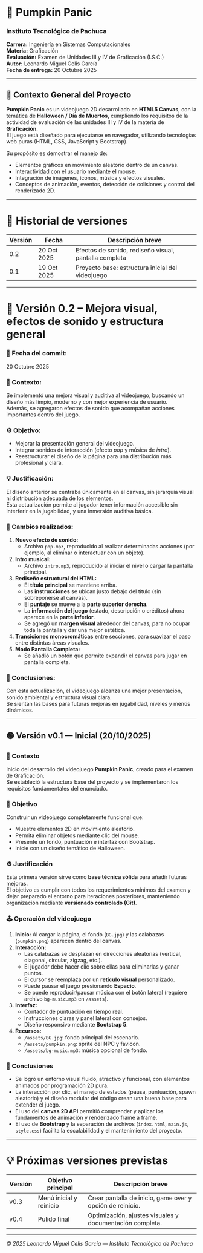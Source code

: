 # 🎃 Pumpkin Panic
### Instituto Tecnológico de Pachuca  
**Carrera:** Ingeniería en Sistemas Computacionales  
**Materia:** Graficación  
**Evaluación:** Examen de Unidades III y IV de Graficación (I.S.C.)  
**Autor:** Leonardo Miguel Celis García  
**Fecha de entrega:** 20 Octubre 2025  

---

## 🧩 Contexto General del Proyecto
**Pumpkin Panic** es un videojuego 2D desarrollado en **HTML5 Canvas**, con la temática de **Halloween / Día de Muertos**, cumpliendo los requisitos de la actividad de evaluación de las unidades III y IV de la materia de **Graficación**.  
El juego está diseñado para ejecutarse en navegador, utilizando tecnologías web puras (HTML, CSS, JavaScript y Bootstrap).  

Su propósito es demostrar el manejo de:
- Elementos gráficos en movimiento aleatorio dentro de un canvas.
- Interactividad con el usuario mediante el mouse.
- Integración de imágenes, íconos, música y efectos visuales.
- Conceptos de animación, eventos, detección de colisiones y control del renderizado 2D.

---

# 📜 Historial de versiones

| Versión | Fecha | Descripción breve |
|----------|--------|------------------|
| 0.2 | 20 Oct 2025 | Efectos de sonido, rediseño visual, pantalla completa |
| 0.1 | 19 Oct 2025 | Proyecto base: estructura inicial del videojuego |

---

# 🧩 Versión 0.2 – Mejora visual, efectos de sonido y estructura general

### 📅 Fecha del commit:
20 Octubre 2025

### 🎯 Contexto:
Se implementó una mejora visual y auditiva al videojuego, buscando un diseño más limpio, moderno y con mejor experiencia de usuario.  
Además, se agregaron efectos de sonido que acompañan acciones importantes dentro del juego.

### ⚙️ Objetivo:
- Mejorar la presentación general del videojuego.  
- Integrar sonidos de interacción (efecto *pop* y música de *intro*).  
- Reestructurar el diseño de la página para una distribución más profesional y clara.

### 💡 Justificación:
El diseño anterior se centraba únicamente en el canvas, sin jerarquía visual ni distribución adecuada de los elementos.  
Esta actualización permite al jugador tener información accesible sin interferir en la jugabilidad, y una inmersión auditiva básica.

### 🔧 Cambios realizados:
1. **Nuevo efecto de sonido:**  
   - Archivo `pop.mp3`, reproducido al realizar determinadas acciones (por ejemplo, al eliminar o interactuar con un objeto).  
2. **Intro musical:**  
   - Archivo `intro.mp3`, reproducido al iniciar el nivel o cargar la pantalla principal.
3. **Rediseño estructural del HTML:**  
   - El **título principal** se mantiene arriba.  
   - Las **instrucciones** se ubican justo debajo del título (sin sobreponerse al canvas).  
   - El **puntaje** se mueve a la **parte superior derecha**.  
   - La **información del juego** (estado, descripción o créditos) ahora aparece en la **parte inferior**.  
   - Se agregó un **margen visual** alrededor del canvas, para no ocupar toda la pantalla y dar una mejor estética.  
4. **Transiciones monocromáticas** entre secciones, para suavizar el paso entre distintas áreas visuales.  
5. **Modo Pantalla Completa:**  
   - Se añadió un botón que permite expandir el canvas para jugar en pantalla completa.

### 🧠 Conclusiones:
Con esta actualización, el videojuego alcanza una mejor presentación, sonido ambiental y estructura visual clara.  
Se sientan las bases para futuras mejoras en jugabilidad, niveles y menús dinámicos.

---

## 🟢 Versión **v0.1 — Inicial (20/10/2025)**
### 🧭 Contexto
Inicio del desarrollo del videojuego **Pumpkin Panic**, creado para el examen de Graficación.  
Se estableció la estructura base del proyecto y se implementaron los requisitos fundamentales del enunciado.

### 🎯 Objetivo
Construir un videojuego completamente funcional que:
- Muestre elementos 2D en movimiento aleatorio.
- Permita eliminar objetos mediante clic del mouse.
- Presente un fondo, puntuación e interfaz con Bootstrap.
- Inicie con un diseño temático de Halloween.

### ⚙️ Justificación
Esta primera versión sirve como **base técnica sólida** para añadir futuras mejoras.  
El objetivo es cumplir con todos los requerimientos mínimos del examen y dejar preparado el entorno para iteraciones posteriores, manteniendo organización mediante **versionado controlado (Git)**.

### 🕹️ Operación del videojuego
1. **Inicio:** Al cargar la página, el fondo (`BG.jpg`) y las calabazas (`pumpkin.png`) aparecen dentro del canvas.  
2. **Interacción:**  
   - Las calabazas se desplazan en direcciones aleatorias (vertical, diagonal, circular, zigzag, etc.).  
   - El jugador debe hacer clic sobre ellas para eliminarlas y ganar puntos.  
   - El cursor se reemplaza por un **retículo visual** personalizado.  
   - Puede pausar el juego presionando **Espacio**.  
   - Se puede reproducir/pausar música con el botón lateral (requiere archivo `bg-music.mp3` en `/assets`).  
3. **Interfaz:**  
   - Contador de puntuación en tiempo real.  
   - Instrucciones claras y panel lateral con consejos.  
   - Diseño responsivo mediante **Bootstrap 5**.  
4. **Recursos:**  
   - `/assets/BG.jpg`: fondo principal del escenario.  
   - `/assets/pumpkin.png`: sprite del NPC y favicon.  
   - `/assets/bg-music.mp3`: música opcional de fondo.  

### 🧠 Conclusiones
- Se logró un entorno visual fluido, atractivo y funcional, con elementos animados por programación 2D pura.  
- La interacción por clic, el manejo de estados (pausa, puntuación, spawn aleatorio) y el diseño modular del código crean una buena base para extender el juego.  
- El uso del **canvas 2D API** permitió comprender y aplicar los fundamentos de animación y renderizado frame a frame.  
- El uso de **Bootstrap** y la separación de archivos (`index.html`, `main.js`, `style.css`) facilita la escalabilidad y el mantenimiento del proyecto.  

---

# 💡 Próximas versiones previstas
| Versión | Objetivo principal | Descripción breve |
|----------|--------------------|-------------------|
| v0.3 | Menú inicial y reinicio | Crear pantalla de inicio, game over y opción de reinicio. |
| v0.4 | Pulido final | Optimización, ajustes visuales y documentación completa. |

---

_© 2025 Leonardo Miguel Celis García — Instituto Tecnológico de Pachuca_
